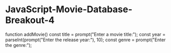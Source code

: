 # JavaScript-Movie-Database-Breakout-4
function addMovie()
  const title = prompt("Enter a movie title:");
  const year = parseInt(prompt("Enter the release year:"), 10);
  const genre = prompt("Enter the genre:");